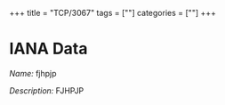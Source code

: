 +++
title = "TCP/3067"
tags = [""]
categories = [""]
+++

# IANA Data

_Name:_ fjhpjp

_Description:_ FJHPJP


